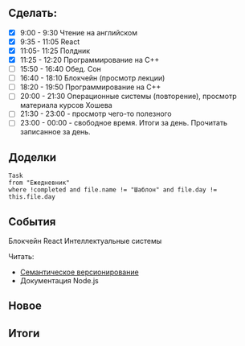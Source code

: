 ## Cделать:
- [x] 9:00 - 9:30 Чтение на английском
- [x] 9:35 - 11:05 React 
- [x] 11:05- 11:25 Полдник
- [x] 11:25 - 12:20 Программирование на С++
- [ ] 15:50 - 16:40 Обед. Сон
- [ ] 16:40 - 18:10 Блокчейн (просмотр лекции)
- [ ] 18:20 - 19:50 Программирование на С++
- [ ] 20:00 - 21:30 Операционные системы (повторение), просмотр материала курсов Хошева
- [ ] 21:30 - 23:00 - просмотр чего-то полезного
- [ ] 23:00 - 00:00 - свободное время. Итоги за день. Прочитать записанное за день.
## Доделки 
```dataview
Task
from "Ежедневник"
where !completed and file.name != "Шаблон" and file.day != this.file.day
```
## События

Блокчейн 
React 
Интеллектуальные системы 

Читать: 
- [Семантическое версионирование](https://semver.org/lang/ru/)
- Документация Node.js
## Новое
## Итоги
